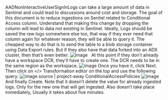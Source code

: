 AADNonInteractiveUserSignInLogs can take a large amount of data in Sentinel and could lead to discussions around cost and storage. The goal of this document is to reduce ingestions on Sentiel related to Conditional Access column.
Understand that making this change by dropping the column will lead to data not existing in Sentinel. Ideally, Logs should be saved the raw logs somewhere else too, that way if they ever need that column again for whatever reason, they will be able to query it. The cheapest way to do that is to send the table to a blob storage container using Data Export rules. But if they also have that data forked into an ADX cluster, then that’s even better.
![image](https://github.com/MSJosh/documentation/assets/120500937/4e5f7159-91a0-4b24-b3d6-96553903676a)
 
At this point if they don’t already have a workspace DCR, they’ll have to create one. The DCR needs to be in the same region as the workspace.
![image](https://github.com/MSJosh/documentation/assets/120500937/2e1291da-8eca-47ff-b8c2-b8d1024d8f2e)
Once you have it, click Next. Then click on </> Transformation editor on the top and use the following query:
![image](https://github.com/MSJosh/documentation/assets/120500937/c18da45c-a386-4353-9733-6ca6adb877f4)
source
| project-away ConditionalAccessPolicies
![image](https://github.com/MSJosh/documentation/assets/120500937/25286902-2cb9-475b-b74d-bf1679cabd2b)
And finally Create.
Note that it doesn’t delete the value for already ingested logs. Only for the new one that will get ingested. Also doesn’t take place immediately, Usually it takes about five minutes.
